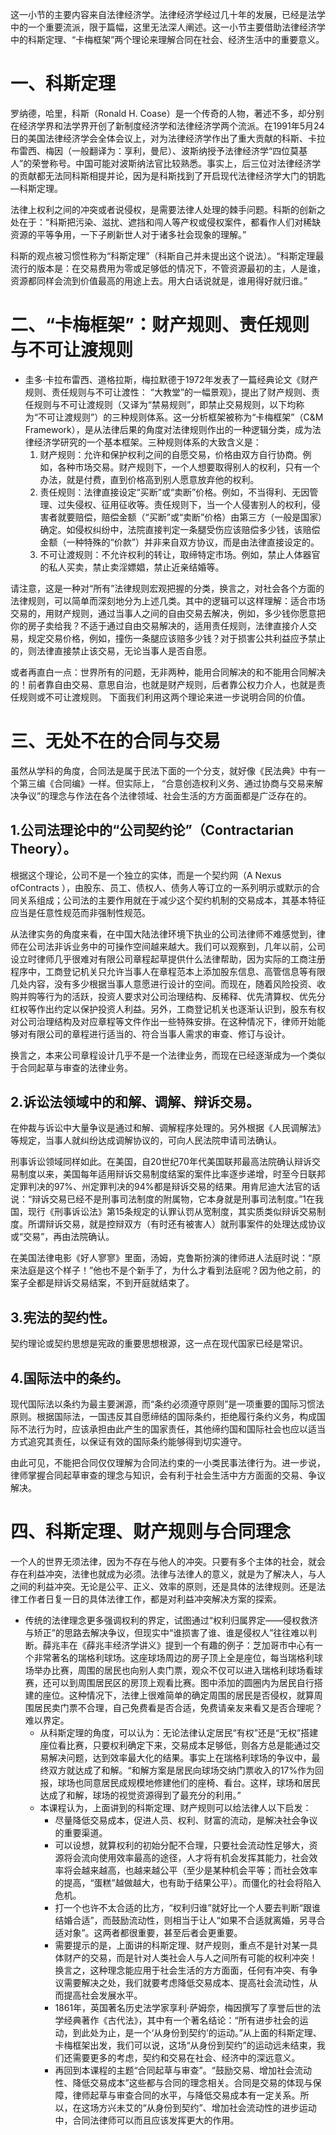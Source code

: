 这一小节的主要内容来自法律经济学。法律经济学经过几十年的发展，已经是法学中的一个重要流派，限于篇幅，这里无法深人阐述。这一小节主要借助法律经济学中的科斯定理、“卡梅框架”两个理论来理解合同在社会、经济生活中的重要意义。
# 一、科斯定理
罗纳德，哈里，科斯（Ronald H. Coase）是一个传奇的人物，著述不多，却分别在经济学界和法学界开创了新制度经济学和法律经济学两个流派。在1991年5月24日的美国法律经济学会全体会议上，对为法律经济学作出了重大贡献的科斯、卡拉布雷西、梅因（一般翻译为：享利，曼尼）、波斯纳授予法律经济学“四位莫基人”的荣誉称号。中国可能对波斯纳法官比较熟悉。事实上，后三位对法律经济学的贡献都无法同科斯相提并论，因为是科斯找到了开启现代法律经济学大门的钥匙—科斯定理。

法律上权利之间的冲突或者说侵权，是需要法律人处理的棘手问题。科斯的创新之处在于：“科斯把污染、滋扰、遮挡和闯人等产权或侵权案件，都看作人们对稀缺资源的平等争用，一下子刷新世人对于诸多社会现象的理解。”

科斯的观点被习惯性称为“科斯定理”（科斯自己并未提出这个说法）。“科斯定理最流行的版本是：在交易费用为零或足够低的情况下，不管资源最初的主，人是谁，资源都同样会流到价值最高的用途上去。用大白话说就是，谁用得好就归谁。”
# 二、“卡梅框架”：财产规则、责任规则与不可让渡规则
- 圭多·卡拉布雷西、道格拉斯，梅拉默德于1972年发表了一篇经典论文《财产规则、责任规则与不可让渡性： “大教堂”的一幅景观》，提出了财产规则、责任规则与不可让渡规则（又译为“禁易规则”，即禁止交易规则，以下均称为“不可让渡规则”）的三种规则体系。这一分析框架被称为“卡梅框架”（C&M Framework），是从法律后果的角度对法律规则作出的一种逻辑分类，成为法律经济学研究的一个基本框架。三种规则体系的大致含义是：
	1. 财产规则：允许和保护权利之间的自愿交易，价格由双方自行协商。例如，各种市场交易。财产规则下，一个人想要取得别人的权利，只有一个办法，就是付费，直到价格高到别人愿意放弃他的权利。
	2. 责任规则：法律直接设定“买断”或“卖断”价格。例如，不当得利、无因管理、过失侵权、征用征收等。责任规则下，当一个人侵害别人的权利，侵害者就要赔偿，赔偿金额（“买断”或“卖断”价格）由第三方（一般是国家）确定。如侵权纠纷中，法院直接判定一条腿受伤应该赔偿多少钱，该赔偿金额（一种特殊的“价款”）并非来自双方协议，而是由法律直接设定的。
	3. 不可让渡规则：不允许权利的转让，取缔特定市场。例如，禁止人体器官的私人买卖，禁止卖淫嫖娼，禁止近亲结婚等。

请注意，这是一种对“所有”法律规则宏观把握的分类，换言之，对社会各个方面的法律规则，可以简单而深刻地分为上述几类。其中的逻辑可以这样理解：适合市场交易的，用财产规则，通过当事人之间的自由交易去解决，例如，多少钱你愿意把你的房子卖给我？不适于通过自由交易解决的，适用责任规则，法律直接介人交易，规定交易价格，例如，撞伤一条腿应该赔多少钱？对于损害公共利益应予禁止的，则法律直接禁止该交易，无论当事人是否自愿。

或者再直白一点：世界所有的问题，无非两种，能用合同解决的和不能用合同解决的！前者靠自由交易、意思自治，也就是财产规则，后者靠公权力介人，也就是责任规则或不可让渡规则。
下面我们利用这两个理论来进一步说明合同的价值。
# 三、无处不在的合同与交易
虽然从学科的角度，合同法是属于民法下面的一个分支，就好像《民法典》中有一个第三编《合同编》一样。但实际上， “合意创造权利义务、通过协商与交易来解决争议”的理念与作法在各个法律领域、社会生活的方方面面都是广泛存在的。
## 1.公司法理论中的“公司契约论”（Contractarian Theory）。
根据这个理论，公司不是一个独立的实体，而是一个契约网（A Nexus ofContracts ），由股东、员工、债权人、债务人等订立的一系列明示或默示的合同关系组成；公司法的主要作用就在于减少这个契约机制的交易成本，其基本特征应当是任意性规范而非强制性规范。

从法律实务的角度来看，在中国大陆法律环境下执业的公司法律师不难感觉到，律师在公司法非诉业务中的可操作空间越来越大。我们可以观察到，几年以前，公司设立时律师几乎很难对有限公司章程起草提供什么法律帮助，因为实际的工商注册程序中，工商登记机关只允许当事人在章程范本上添加股东信息、高管信息等有限几处内容，没有多少根据当事人意愿进行设计的空间。而现在，随着风险投资、收购并购等行为的活跃，投资人要求对公司治理结构、反稀释、优先清算权、优先分红权等作出约定以保护投资人利益。另外，工商登记机关也逐渐认识到，股东有权对公司治理结构及对应章程等文件作出一些特殊安排。在这种情况下，律师开始能够对有限公司的章程进行适当的、符合当事人需求的审查、修订与设计。

换言之，本来公司章程设计几乎不是一个法律业务，而现在已经逐渐成为—个类似于合同起草与审查的法律业务。
## 2.诉讼法领域中的和解、调解、辩诉交易。
在仲裁与诉讼中大量争议是通过和解、调解程序处理的。另外根据《人民调解法》等规定，当事人就纠纷达成调解协议的，可向人民法院申请司法确认。

刑事诉讼领域同样如此。在美国，自20世纪70年代美国联邦最高法院确认辩诉交易制度以来，美国每年适用辩诉交易制度结案的案件比率逐步递增，时至今日联邦定罪判决的97%、州定罪判决的94%都是辩诉交易的结果。用肯尼迪大法官的话说：“辩诉交易已经不是刑事司法制度的附属物，它本身就是刑事司法制度。”1在我国，现行《刑事诉讼法》第15条规定的认罪认罚从宽制度，其实质类似辩诉交易制度。所谓辩诉交易，就是控辩双方（有时还有被害人）就刑事案件的处理达成协议或“交易”，再由法院确认。

在美国法律电影《好人寥寥》里面，汤姆，克鲁斯扮演的律师进人法庭时说：“原来法庭是这个样子！”他也不是个新手了，为什么才看到法庭呢？因为他之前，的案子全都是辩诉交易结案，不到开庭就结束了。
## 3.宪法的契约性。
契约理论或契约思想是宪政的重要思想根源，这一点在现代国家已经是常识。
## 4.国际法中的条约。
现代国际法以条约为最主要渊源，而“条约必须遵守原则”是一项重要的国际习惯法原则。根据国际法，一国违反其自愿缔结的国际条约，拒绝履行条约义务，构成国际不法行为时，应该承担由此产生的国家责任，其他缔约国和国际社会也应以适当方式追究其责任，以保证有效的国际条约能够得到切实遵守。

由此可见，不能把合同仅仅理解为合同法约束的一小类民事法律行为。进一步说，律师掌握合同起草审查的理念与知识，会有利于社会生活中方方面面的交易、争议解决。
# 四、科斯定理、财产规则与合同理念
一个人的世界无须法律，因为不存在与他人的冲突。只要有多个主体的社会，就会存在利益冲突，法律也就成为必须。法律与法律人的意义，就是为了解决人，与人之间的利益冲突。无论是公平、正义、效率的原则，还是具体的法律规则。还是法律工作者日复一日的具体法律工作，都是对利益冲突解决方案的探索。

- 传统的法律理念更多强调权利的界定，试图通过“权利归属界定——侵权救济与矫正”的思路去解决争议，但现实中“谁损害了谁、谁是侵权人”往往难以判断。薛兆丰在《薛兆丰经济学讲义》提到一个有趣的例子：芝加哥市中心有一个非常著名的瑞格利球场。这座球场周边的房子顶上全是座位，每当瑞格利球场举办比赛，周围的居民也向别人卖门票，观众不仅可以进入瑞格利球场看球赛，还可以到周围居民区的房顶上观看比赛。图中添加的圆圈内为居民自行搭建的座位。这种情况下，法律上很难简单的确定周围的居民是否侵权，就算周围居民卖门票不合理，自己免费看是否合适，免费请亲友来看又是否合理呢？难以界定。
	- 从科斯定理的角度，可以认为：无论法律认定居民“有权”还是“无权”搭建座位看比赛，只要权利确定下来，交易成本足够低，则各方总是能通过交易解决问题，达到效率最大化的结果。事实上在瑞格利球场的争议中，最终双方就达成了和解。“和解方案是居民向球场交纳门票收入的17%作为回报，球场也同意居民成规模地修建他们的座椅、看台。这样，球场和居民达成了和解，球场的视觉资源得到了最充分的利用。”
	- 本课程认为，上面讲到的科斯定理、财产规则可以给法律人以下启发：
		- 尽量降低交易成本，促进人员、权利、财富的流动，是解决社会争议的重要渠道。
		- 可以设想，就算权利的初始分配不合理，只要社会流动性足够大，资源将会流向使用效率最高的途径，人才将有机会发挥其能力，社会效率将会越来越高，也越来越公平（至少是某种机会平等；而社会效率的提高，“蛋糕”越做越大，也有助于结果公平）。而僵化的社会将陷入危机。
		- 打一个也许不太合适的比方，“权利归谁”就好比一个人要去判断“跟谁结婚合适”，而鼓励流动性，则相当于让人“如果不合适就离婚，另寻合适对象”。这两者都很重要，甚至后者会更重要。
		- 需要提示的是，上面讲的科斯定理、财产规则，重点不是针对某一具体财产的交易，而是针对人类社会人与人之间所有可能的权利冲突！换言之，这种理念能应用于社会生活的方方面面，任何有冲突、有争议需要解决之处，我们就要考虑降低交易成本、提高社会流动性，从而提高社会发展水平。
		- 1861年，英国著名历史法学家享利·萨姆奈，梅因撰写了享誉后世的法学经典著作《古代法》，其中有一个著名结论：“所有进步社会的运动，到此处为止，是一个‘从身份到契约’的运动。”从上面的科斯定理、卡梅框架出发，我们可以说，这场“从身份到契约”的运动远未结束，我们还需要更多的考虑，契约和交易在社会、经济中的深远意义。
		- 再回到本课程的主题“合同起草与审查”。“鼓励交易、增加社会流动性、降低交易成本”这些都与合同的理念相关。合同是交易的体现与保障，律师起草与审查合同的水平，与降低交易成本有一定关系。所以，在这场方兴未艾的“从身份到契约”、增加社会流动性的进步运动中，合同法律师可以而且应该发挥更大的作用。